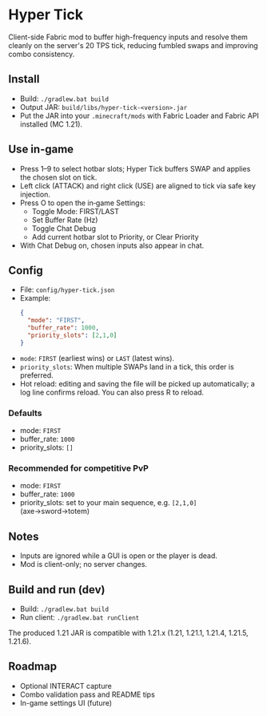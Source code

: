 # Hyper Tick

Client-side Fabric mod to buffer high-frequency inputs and resolve them cleanly on the server's 20 TPS tick, reducing fumbled swaps and improving combo consistency.

## Install
- Build: `./gradlew.bat build`
- Output JAR: `build/libs/hyper-tick-<version>.jar`
- Put the JAR into your `.minecraft/mods` with Fabric Loader and Fabric API installed (MC 1.21).

## Use in-game
- Press 1–9 to select hotbar slots; Hyper Tick buffers SWAP and applies the chosen slot on tick.
- Left click (ATTACK) and right click (USE) are aligned to tick via safe key injection.
- Press O to open the in‑game Settings:
  - Toggle Mode: FIRST/LAST
  - Set Buffer Rate (Hz)
  - Toggle Chat Debug
  - Add current hotbar slot to Priority, or Clear Priority
- With Chat Debug on, chosen inputs also appear in chat.

## Config
- File: `config/hyper-tick.json`
- Example:
  ```json
  {
    "mode": "FIRST",
    "buffer_rate": 1000,
    "priority_slots": [2,1,0]
  }
  ```
- `mode`: `FIRST` (earliest wins) or `LAST` (latest wins).
- `priority_slots`: When multiple SWAPs land in a tick, this order is preferred.
- Hot reload: editing and saving the file will be picked up automatically; a log line confirms reload. You can also press R to reload.

### Defaults
- mode: `FIRST`
- buffer_rate: `1000`
- priority_slots: `[]`

### Recommended for competitive PvP
- mode: `FIRST`
- buffer_rate: `1000`
- priority_slots: set to your main sequence, e.g. `[2,1,0]` (axe→sword→totem)

## Notes
- Inputs are ignored while a GUI is open or the player is dead.
- Mod is client-only; no server changes.

## Build and run (dev)
- Build: `./gradlew.bat build`
- Run client: `./gradlew.bat runClient`

The produced 1.21 JAR is compatible with 1.21.x (1.21, 1.21.1, 1.21.4, 1.21.5, 1.21.6).

## Roadmap
- Optional INTERACT capture
- Combo validation pass and README tips
- In-game settings UI (future)
